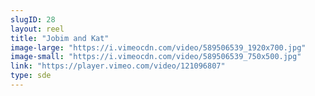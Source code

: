 ```yaml
---
slugID: 28 
layout: reel
title: "Jobim and Kat"
image-large: "https://i.vimeocdn.com/video/589506539_1920x700.jpg"
image-small: "https://i.vimeocdn.com/video/589506539_750x500.jpg"
link: "https://player.vimeo.com/video/121096807"
type: sde
---
```


